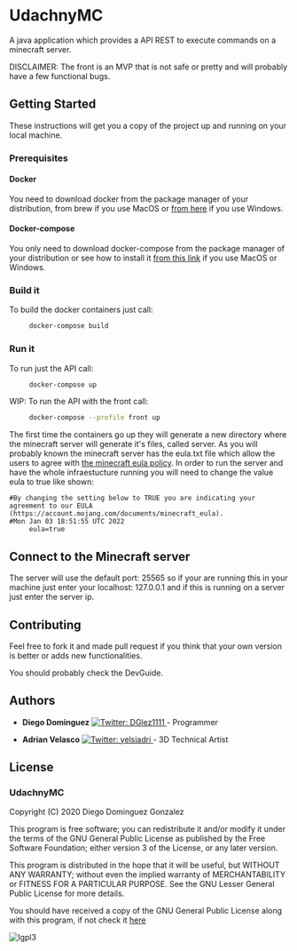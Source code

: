 # UdachnyMC

A java application which provides a API REST to execute commands on a minecraft server.

DISCLAIMER: The front is an MVP that is not safe or pretty and will probably have a few functional bugs.

## Getting Started

These instructions will get you a copy of the project up and running on your local machine.

### Prerequisites

#### Docker 

You need to download docker from the package manager of your distribution, from brew if you use MacOS or [from here](https://docs.docker.com/get-docker/) if you use Windows.

#### Docker-compose 

You only need to download docker-compose from the package manager of your distribution or see how to install it [from this link](https://docs.docker.com/compose/install/) if you use MacOS or Windows. 

### Build it

To build the docker containers just call:

```bash
     docker-compose build 
```

### Run it 

To run just the API call:

```bash
     docker-compose up
```

WIP: To run the API with the front call:

```bash
     docker-compose --profile front up
```

The first time the containers go up they will generate a new directory where the minecraft server will generate it's files, called server. As you will probably known the minecraft server has the eula.txt file which allow the users to agree with [the minecraft eula policy](https://account.mojang.com/documents/minecraft_eula). In order to run the server and have the whole infraestucture running you will need to change the value eula to true like shown:

```
#By changing the setting below to TRUE you are indicating your agreement to our EULA (https://account.mojang.com/documents/minecraft_eula).
#Mon Jan 03 18:51:55 UTC 2022
     eula=true
```

## Connect to the Minecraft server

The server will use the default port: 25565 so if your are running this in your machine just enter your localhost: 127.0.0.1 and if this is running on a server just enter the server ip.

## Contributing

Feel free to fork it and made pull request if you think that your own version is better or adds new functionalities. 

You should probably check the DevGuide.

## Authors

* **Diego Dominguez**   <a href="https://twitter.com/DGlez1111" target="_blank">
    <img alt="Twitter: DGlez1111" src="https://img.shields.io/twitter/follow/DGlez1111.svg?style=social" />
  </a> - Programmer
  
* **Adrian Velasco**   <a href="https://twitter.com/yelsiadri" target="_blank">
    <img alt="Twitter: yelsiadri" src="https://img.shields.io/twitter/follow/yelsiadri.svg?style=social" />
  </a> - 3D Technical Artist


## License

### UdachnyMC

Copyright (C) 2020 Diego Dominguez Gonzalez

This program is free software; you can redistribute it and/or modify it under the terms of the GNU General Public License 
as published by the Free Software Foundation; either version 3 of the License, or any later version.

This program is distributed in the hope that it will be useful,
but WITHOUT ANY WARRANTY; without even the implied warranty of
MERCHANTABILITY or FITNESS FOR A PARTICULAR PURPOSE. See the GNU
Lesser General Public License for more details.

You should have received a copy of the GNU General Public
License along with this program, if not check it [here](https://www.gnu.org/licenses/gpl-3.0.txt) 

![lgpl3](https://www.gnu.org/graphics/gplv3-or-later.png)
